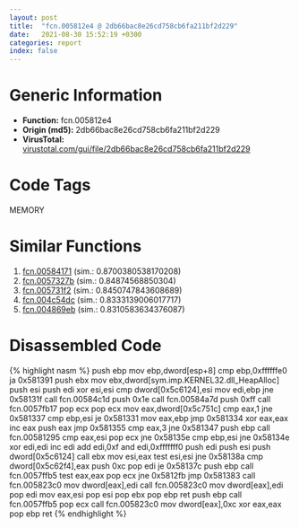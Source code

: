 ```yaml
---
layout: post
title:  "fcn.005812e4 @ 2db66bac8e26cd758cb6fa211bf2d229"
date:   2021-08-30 15:52:19 +0300
categories: report
index: false
---
```


# Generic Information
- **Function:** fcn.005812e4
- **Origin (md5):** 2db66bac8e26cd758cb6fa211bf2d229
- **VirusTotal:** [virustotal.com/gui/file/2db66bac8e26cd758cb6fa211bf2d229][virustotal_ref]

# Code Tags
<span class="tag" id="MEMORY">MEMORY</span>


# Similar Functions

1. [fcn.00584171][similar_1_ref] (sim.: 0.8700380538170208)
2. [fcn.0057327b][similar_2_ref] (sim.: 0.84874568850304)
3. [fcn.005731f2][similar_3_ref] (sim.: 0.8450747843608689)
4. [fcn.004c54dc][similar_4_ref] (sim.: 0.8333139006017717)
5. [fcn.004869eb][similar_5_ref] (sim.: 0.8310583634376087)


# Disassembled Code

{% highlight nasm %}
push ebp
mov ebp,dword[esp+8]
cmp ebp,0xffffffe0
ja 0x581391
push ebx
mov ebx,dword[sym.imp.KERNEL32.dll_HeapAlloc]
push esi
push edi
xor esi,esi
cmp dword[0x5c6124],esi
mov edi,ebp
jne 0x58131f
call fcn.00584c1d
push 0x1e
call fcn.00584a7d
push 0xff
call fcn.0057fb17
pop ecx
pop ecx
mov eax,dword[0x5c751c]
cmp eax,1
jne 0x581337
cmp ebp,esi
je 0x581331
mov eax,ebp
jmp 0x581334
xor eax,eax
inc eax
push eax
jmp 0x581355
cmp eax,3
jne 0x581347
push ebp
call fcn.00581295
cmp eax,esi
pop ecx
jne 0x58135e
cmp ebp,esi
jne 0x58134e
xor edi,edi
inc edi
add edi,0xf
and edi,0xfffffff0
push edi
push esi
push dword[0x5c6124]
call ebx
mov esi,eax
test esi,esi
jne 0x58138a
cmp dword[0x5c62f4],eax
push 0xc
pop edi
je 0x58137c
push ebp
call fcn.0057ffb5
test eax,eax
pop ecx
jne 0x5812fb
jmp 0x581383
call fcn.005823c0
mov dword[eax],edi
call fcn.005823c0
mov dword[eax],edi
pop edi
mov eax,esi
pop esi
pop ebx
pop ebp
ret 
push ebp
call fcn.0057ffb5
pop ecx
call fcn.005823c0
mov dword[eax],0xc
xor eax,eax
pop ebp
ret 
{% endhighlight %}


[similar_1_ref]: /report/fcn.00584171@7453c96a6fbd42ec690b8deb53eafcba
[similar_2_ref]: /report/fcn.0057327b@14b20b07906a36e23f2230c8042160f2
[similar_3_ref]: /report/fcn.005731f2@c60344b51fa39a329b92557d24ff7670
[similar_4_ref]: /report/fcn.004c54dc@be7fba7cc724acf4ae2900d99e0fc9c3
[similar_5_ref]: /report/fcn.004869eb@a4175bd1311845689d3bca41d1d095ff
[virustotal_ref]: https://www.virustotal.com/gui/file/2db66bac8e26cd758cb6fa211bf2d229